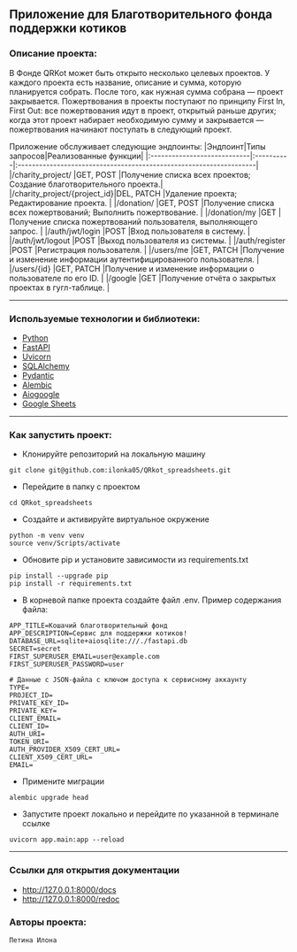 ## Приложение для Благотворительного фонда поддержки котиков


### Описание проекта:

В Фонде QRKot может быть открыто несколько целевых проектов. У каждого проекта есть название, описание и сумма, которую планируется собрать. После того, как нужная сумма собрана — проект закрывается.
Пожертвования в проекты поступают по принципу First In, First Out: все пожертвования идут в проект, открытый раньше других; когда этот проект набирает необходимую сумму и закрывается — пожертвования начинают поступать в следующий проект.

Приложение обслуживает следующие эндпоинты:
|Эндпоинт|Типы запросов|Реализованные функции|
|:----------------------------|:----------|:-------------------------------------------------------------------|
|/charity_project/            |GET, POST  |Получение списка всех проектов; Создание благотворительного проекта.|
|/charity_project/{project_id}|DEL, PATCH |Удаление проекта; Редактирование проекта.                           |
|/donation/                   |GET, POST  |Получение списка всех пожертвований; Выполнить пожертвование.       |
|/donation/my                 |GET        |Получение списка пожертвований пользователя, выполняющего запрос.   |
|/auth/jwt/login              |POST       |Вход пользователя в систему.                                        |
|/auth/jwt/logout             |POST       |Выход пользователя из системы.                                      |
|/auth/register               |POST       |Регистрация пользователя.                                           |
|/users/me                    |GET, PATCH |Получение и изменение информации аутентифицированного пользователя. |
|/users/{id}                  |GET, PATCH |Получение и изменение информации о пользователе по его ID.          |
|/google                      |GET       |Получение отчёта о закрытых проектах в гугл-таблице.                |

---

### Используемые технологии и библиотеки:
* [Python](https://www.python.org/)
* [FastAPI](https://fastapi.tiangolo.com/)
* [Uvicorn](https://www.uvicorn.org/)
* [SQLAlchemy](https://docs.sqlalchemy.org/en/14/)
* [Pydantic](https://docs.pydantic.dev/latest/)
* [Alembic](https://alembic.sqlalchemy.org/en/latest/)
* [Aiogoogle](https://aiogoogle.readthedocs.io/en/latest/#)
* [Google Sheets](https://www.google.ru/intl/ru/sheets/about/)

---

### Как запустить проект:

- Клонируйте репозиторий на локальную машину

```
git clone git@github.com:ilonka05/QRkot_spreadsheets.git
```

- Перейдите в папку с проектом

```
cd QRkot_spreadsheets
```

- Создайте и активируйте виртуальное окружение

```
python -m venv venv
source venv/Scripts/activate
```

- Обновите pip и установите зависимости из requirements.txt

```
pip install --upgrade pip
pip install -r requirements.txt
```

- В корневой папке проекта создайте файл .env. Пример содержания файла:

```
APP_TITLE=Кошачий благотворительный фонд 
APP_DESCRIPTION=Сервис для поддержки котиков!
DATABASE_URL=sqlite+aiosqlite:///./fastapi.db
SECRET=secret
FIRST_SUPERUSER_EMAIL=user@example.com
FIRST_SUPERUSER_PASSWORD=user

# Данные с JSON-файла с ключом доступа к сервисному аккаунту
TYPE=
PROJECT_ID=
PRIVATE_KEY_ID=
PRIVATE_KEY=
CLIENT_EMAIL=
CLIENT_ID=
AUTH_URI=
TOKEN_URI=
AUTH_PROVIDER_X509_CERT_URL=
CLIENT_X509_CERT_URL=
EMAIL=

```

- Примените миграции

```
alembic upgrade head
```

- Запустите проект локально и перейдите по указанной в терминале ссылке

```
uvicorn app.main:app --reload
```

---

### Ссылки для открытия документации

* http://127.0.0.1:8000/docs
* http://127.0.0.1:8000/redoc

### Авторы проекта:

    Петина Илона
